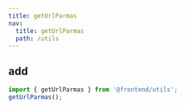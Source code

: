 ```yaml
---
title: getUrlParmas
nav:
  title: getUrlParmas
  path: /utils
---
```


## add

```ts
import { getUrlParmas } from '@frontend/utils';
getUrlParmas();
```
